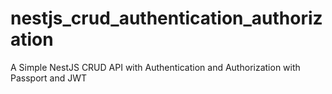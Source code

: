 # nestjs_crud_authentication_authorization
 A Simple NestJS CRUD API with Authentication and Authorization with Passport and JWT
